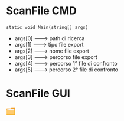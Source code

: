 # ScanFile CMD

```
static void Main(string[] args)
```
- args[0] ---> path di ricerca
- args[1] ---> tipo file export
- args[2] ---> nome file export
- args[3] ---> percorso file export
- args[4] ---> percorso 1° file di confronto
- args[5] ---> percorso 2° file di confronto


# ScanFile GUI
<picture>
  <img alt="Shows an illustrated sun in light mode and a moon with stars in dark mode." src="ScanFileGUI/ScanFile/file.png" style="Width: 5%">
</picture>
